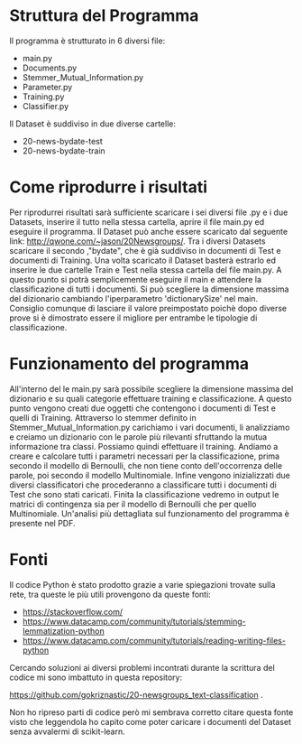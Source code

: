 # Struttura del Programma

Il programma è strutturato in 6 diversi file:

- main.py
- Documents.py
- Stemmer_Mutual_Information.py
- Parameter.py
- Training.py
- Classifier.py

Il Dataset è suddiviso in due diverse cartelle:

- 20-news-bydate-test
- 20-news-bydate-train

# Come riprodurre i risultati

Per riprodurrei risultati sarà sufficiente scaricare i sei diversi file .py e i due Datasets, inserire il tutto nella stessa cartella, aprire il file main.py ed eseguire il programma. Il Dataset può anche essere scaricato dal seguente link: http://qwone.com/~jason/20Newsgroups/. Tra i diversi Datasets scaricare il secondo ,"bydate", che è già suddiviso in documenti di Test e documenti di Training. Una volta scaricato il Dataset basterà estrarlo ed inserire le due cartelle Train e Test nella stessa cartella del file main.py. A questo punto si potrà semplicemente eseguire il main e attendere la classificazione di tutti i documenti. Si può scegliere la dimensione massima del dizionario cambiando l'iperparametro 'dictionarySize' nel main. Consiglio comunque di lasciare il valore preimpostato poichè dopo diverse prove si è dimostrato essere il migliore per entrambe le tipologie di classificazione.

# Funzionamento del programma

All'interno del le main.py sarà possibile scegliere la dimensione massima del dizionario e su quali categorie effettuare training e classificazione. A questo punto vengono creati due oggetti che contengono i documenti di Test e quelli di Training. Attraverso lo stemmer definito in Stemmer_Mutual_Information.py carichiamo i vari documenti, li analizziamo e creiamo un dizionario con le parole più rilevanti sfruttando la mutua informazione tra classi. Possiamo quindi effettuare il training. Andiamo a creare e calcolare tutti i parametri necessari per la classificazione, prima secondo il modello di Bernoulli, che non tiene conto dell'occorrenza delle parole, poi secondo il modello Multinomiale. Infine vengono inizializzati due diversi classificatori che procederanno a classificare tutti i documenti di Test che sono stati caricati. Finita la classificazione vedremo in output le matrici di contingenza sia per il modello di Bernoulli che per quello Multinomiale. Un'analisi più  dettagliata sul funzionamento del programma è presente nel PDF.

# Fonti

Il codice Python è stato prodotto grazie a varie spiegazioni trovate sulla rete, tra queste le più utili provengono da queste fonti:

- <https://stackoverflow.com/>
- <https://www.datacamp.com/community/tutorials/stemming-lemmatization-python>
- <https://www.datacamp.com/community/tutorials/reading-writing-files-python>

Cercando soluzioni ai diversi problemi incontrati durante la scrittura del codice mi sono imbattuto in questa repository:

https://github.com/gokriznastic/20-newsgroups_text-classification . 

Non ho ripreso parti di codice però mi sembrava corretto citare questa fonte visto che leggendola ho capito come poter caricare i documenti del Dataset senza avvalermi di scikit-learn.
